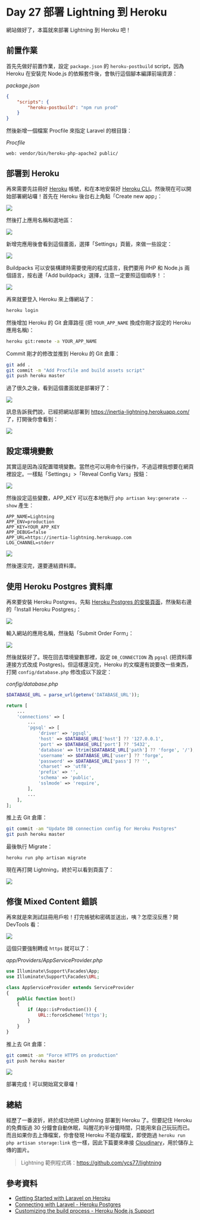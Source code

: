 # Day 27 部署 Lightning 到 Heroku

網站做好了，本篇就來部署 Lightning 到 Heroku 吧！

## 前置作業

首先先做好前置作業，設定 `package.json` 的 `heroku-postbuild` script，因為 Heroku 在安裝完 Node.js 的依賴套件後，會執行這個腳本編譯前端資源：

*package.json*
```json
{
    "scripts": {
        "heroku-postbuild": "npm run prod"
    }
}
```

然後新增一個檔案 Procfile 來指定 Laravel 的根目錄：

*Procfile*
```
web: vendor/bin/heroku-php-apache2 public/
```

## 部署到 Heroku

再來需要先註冊好 [Heroku](https://www.heroku.com/) 帳號，和在本地安裝好 [Heroku CLI](https://devcenter.heroku.com/articles/heroku-cli)。然後現在可以開始部署網站囉！首先在 Heroku 後台右上角點「Create new app」：

![](../images/day27-01.jpg)

然後打上應用名稱和選地區：

![](../images/day27-02.jpg)

新增完應用後會看到這個畫面，選擇「Settings」頁籤，來做一些設定：

![](../images/day27-03.jpg)

Buildpacks 可以安裝構建時需要使用的程式語言，我們要用 PHP 和 Node.js 兩個語言，按右邊「Add buildpack」選擇，注意一定要照這個順序！：

![](../images/day27-04.jpg)

再來就要登入 Heroku 來上傳網站了：

```bash
heroku login
```

然後增加 Heroku 的 Git 倉庫路徑 (把 `YOUR_APP_NAME` 換成你剛才設定的 Heroku 應用名稱)：

```bash
heroku git:remote -a YOUR_APP_NAME
```

Commit 剛才的修改並推到 Heroku 的 Git 倉庫：

```bash
git add .
git commit -m "Add Procfile and build assets script"
git push heroku master
```

過了很久之後，看到這個畫面就是部署好了：

![](../images/day27-05.jpg)

訊息告訴我們說，已經把網站部署到 https://inertia-lightning.herokuapp.com/ 了，打開後你會看到：

![](../images/day27-06.jpg)

## 設定環境變數

其實這是因為沒配置環境變數。當然也可以用命令行操作，不過這裡我想要在網頁裡設定。一樣點「Settings」>「Reveal Config Vars」按鈕：

![](../images/day27-07.jpg)

然後設定這些變數，APP_KEY 可以在本地執行 `php artisan key:generate --show` 產生：

```
APP_NAME=Lightning
APP_ENV=production
APP_KEY=YOUR_APP_KEY
APP_DEBUG=false
APP_URL=https://inertia-lightning.herokuapp.com
LOG_CHANNEL=stderr
```

![](../images/day27-08.jpg)

然後還沒完，還要連結資料庫。

## 使用 Heroku Postgres 資料庫

再來要安裝 Heroku Postgres，先點 [Heroku Postgres 的安裝頁面](https://elements.heroku.com/addons/heroku-postgresql)，然後點右邊的「Install Heroku Postgres」：

![](../images/day27-09.jpg)

輸入網站的應用名稱，然後點「Submit Order Form」：

![](../images/day27-10.jpg)

然後就裝好了。現在回去環境變數那裡，設定 `DB_CONNECTION` 為 `pgsql` (把資料庫連接方式改成 Postgres)。但這樣還沒完，Heroku 的文檔還有說要改一些東西，打開 `config/database.php` 修改成以下設定：

*config/database.php*
```php
$DATABASE_URL = parse_url(getenv('DATABASE_URL'));

return [
    ...
    'connections' => [
        ...
        'pgsql' => [
            'driver' => 'pgsql',
            'host' => $DATABASE_URL['host'] ?? '127.0.0.1',
            'port' => $DATABASE_URL['port'] ?? '5432',
            'database' => ltrim($DATABASE_URL['path'] ?? 'forge', '/'),
            'username' => $DATABASE_URL['user'] ?? 'forge',
            'password' => $DATABASE_URL['pass'] ?? '',
            'charset' => 'utf8',
            'prefix' => '',
            'schema' => 'public',
            'sslmode' => 'require',
        ],
        ...
    ],
];
```

推上去 Git 倉庫：

```bash
git commit -am "Update DB connection config for Heroku Postgres"
git push heroku master
```

最後執行 Migrate：

```
heroku run php artisan migrate
```

現在再打開 Lightning，終於可以看到頁面了：

![](../images/day27-11.jpg)

## 修復 Mixed Content 錯誤

再來就是來測試註冊用戶啦！打完帳號和密碼並送出，咦？怎麼沒反應？開 DevTools 看：

![](../images/day27-12.jpg)

這個只要強制轉成 `https` 就可以了：

*app/Providers/AppServiceProvider.php*
```php
use Illuminate\Support\Facades\App;
use Illuminate\Support\Facades\URL;

class AppServiceProvider extends ServiceProvider
{
    public function boot()
    {
        if (App::isProduction()) {
            URL::forceScheme('https');
        }
    }
}
```

推上去 Git 倉庫：

```bash
git commit -am "Force HTTPS on production"
git push heroku master
```

![](../images/day27-13.jpg)

部署完成！可以開始寫文章囉！

## 總結

經歷了一番波折，終於成功地把 Lightning 部署到 Heroku 了。但要記住 Heroku 的免費版過 30 分鐘會自動休眠，叫醒花約半分鐘時間，只能用來自己玩玩而已。而且如果你去上傳檔案，你會發現 Heroku 不能存檔案，即使跑過 `heroku run php artisan storage:link` 也一樣，因此下篇要來串接 [Cloudinary](https://cloudinary.com/)，用於儲存上傳的圖片。

> Lightning 範例程式碼：https://github.com/ycs77/lightning

## 參考資料

* [Getting Started with Laravel on Heroku](https://devcenter.heroku.com/articles/getting-started-with-laravel)
* [Connecting with Laravel - Heroku Postgres](https://devcenter.heroku.com/articles/heroku-postgresql#connecting-with-laravel)
* [Customizing the build process - Heroku Node.js Support](https://devcenter.heroku.com/articles/nodejs-support#customizing-the-build-process)
